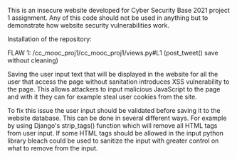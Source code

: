 This is an insecure website developed for Cyber Security Base 2021 project 1 assignment. Any of this code should not be used in anything but to demonstrate how website security vulnerabilities work.

Installation of the repository:


FLAW 1:
/cc_mooc_proj1/cc_mooc_proj1/views.py#L1 (post_tweet() save without cleaning)

Saving the user input text that will be displayed in the website for all the user that access the page without sanitation introduces XSS vulnerability to the page. This allows attackers to input malicious JavaScript to the page and with it they can for example steal user cookies from the site.

To fix this issue the user input should be validated before saving it to the website database. This can be done in several different ways. For example by using Django's strip_tags() function which will remove all HTML tags from user input. If some HTML tags should be allowed in the input python library bleach could be used to sanitize the input with greater control on what to remove from the input.
